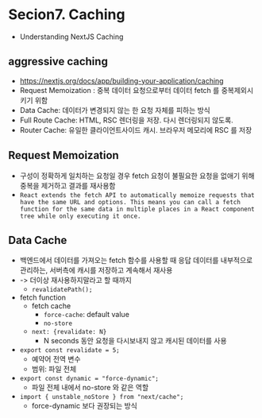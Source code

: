 # Secion7. Caching

- Understanding NextJS Caching

## aggressive caching

- https://nextjs.org/docs/app/building-your-application/caching
- Request Memoization : 중복 데이터 요청으로부터 데이터 fetch 를 중복제외시키기 위함
- Data Cache: 데이터가 변경되지 않는 한 요청 자체를 피하는 방식
- Full Route Cache: HTML, RSC 렌더링을 저장. 다시 렌더링되지 않도록.
- Router Cache: 유일한 클라이언트사이드 캐시. 브라우저 메모리에 RSC 를 저장

## Request Memoization

- 구성이 정확하게 일치하는 요청일 경우 fetch 요청이 불필요한 요청을 없애기 위해 중복을 제거하고 결과를 재사용함
- `React extends the fetch API to automatically memoize requests that have the same URL and options. This means you can call a fetch function for the same data in multiple places in a React component tree while only executing it once.`

## Data Cache

- 백엔드에서 데이터를 가져오는 fetch 함수를 사용할 때 응답 데이터를 내부적으로 관리하는, 서버측에 캐시를 저장하고 계속해서 재사용
- -> 더이상 재사용하지말라고 할 때까지
  - `revalidatePath();`
- fetch function
  - fetch cache
    - `force-cache`: default value
    - `no-store`
  - `next: {revalidate: N}`
    - N seconds 동안 요청을 다시보내지 않고 캐시된 데이터를 사용
- `export const revalidate = 5;`
  - 예약어 전역 변수
  - 범위: 파일 전체
- `export const dynamic = "force-dynamic";`
  - 파일 전체 내에서 no-store 와 같은 역할
- `import { unstable_noStore } from "next/cache";`
  - force-dynamic 보다 권장되는 방식
